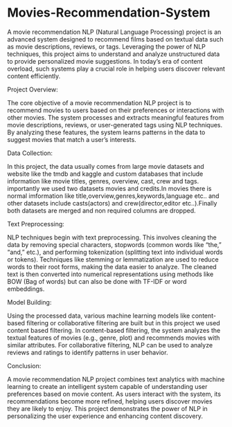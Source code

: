 # Movies-Recommendation-System

A movie recommendation NLP (Natural Language Processing) project is an advanced system designed to recommend films based on textual data such as movie descriptions, reviews, or tags. Leveraging the power of NLP techniques, this project aims to understand and analyze unstructured data to provide personalized movie suggestions. In today’s era of content overload, such systems play a crucial role in helping users discover relevant content efficiently.

Project Overview:

The core objective of a movie recommendation NLP project is to recommend movies to users based on their preferences or interactions with other movies. The system processes and extracts meaningful features from movie descriptions, reviews, or user-generated tags using NLP techniques. By analyzing these features, the system learns patterns in the data to suggest movies that match a user’s interests.

Data Collection:

In this project, the data usually comes from large movie datasets and website like the tmdb and kaggle and custom databases that include information like movie titles, genres, overview, cast, crew and tags. importantly we used two datasets movies and credits.In movies there is normal imformation like title,overview,genres,keywords,language etc.. and other datasets include casts(actors)  and crew(director,editor etc..).Finally both datasets are merged  and non required columns are dropped.

Text Preprocessing:

NLP techniques begin with text preprocessing. This involves cleaning the data by removing special characters, stopwords (common words like “the,” “and,” etc.), and performing tokenization (splitting text into individual words or tokens). Techniques like stemming or lemmatization are used to reduce words to their root forms, making the data easier to analyze. The cleaned text is then converted into numerical representations using methods like BOW (Bag of words) but can also be done with TF-IDF or word embeddings.

Model Building:

Using the processed data, various machine learning models like content-based filtering or collaborative filtering are built but in this project we used content based filtering. In content-based filtering, the system analyzes the textual features of movies (e.g., genre, plot) and recommends movies with similar attributes. For collaborative filtering, NLP can be used to analyze reviews and ratings to identify patterns in user behavior.

Conclusion:

A movie recommendation NLP project combines text analytics with machine learning to create an intelligent system capable of understanding user preferences based on movie content. As users interact with the system, its recommendations become more refined, helping users discover movies they are likely to enjoy. This project demonstrates the power of NLP in personalizing the user experience and enhancing content discovery.



